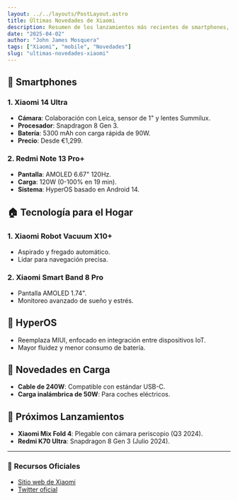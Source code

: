 ```yaml
---
layout: ../../layouts/PostLayout.astro
title: Últimas Novedades de Xiaomi
description: Resumen de los lanzamientos más recientes de smartphones, wearables y tecnología Xiaomi.
date: "2025-04-02"
author: "John James Mosquera"
tags: ["Xiaomi", "mobile", "Novedades"]
slug: "ultimas-novedades-xiaomi"
---
```


## 📱 **Smartphones**

### 1. **Xiaomi 14 Ultra**

- **Cámara**: Colaboración con Leica, sensor de 1" y lentes Summilux.
- **Procesador**: Snapdragon 8 Gen 3.
- **Batería**: 5300 mAh con carga rápida de 90W.
- **Precio**: Desde €1,299.

### 2. **Redmi Note 13 Pro+**

- **Pantalla**: AMOLED 6.67" 120Hz.
- **Carga**: 120W (0-100% en 19 min).
- **Sistema**: HyperOS basado en Android 14.

## 🏠 **Tecnología para el Hogar**

### 1. **Xiaomi Robot Vacuum X10+**

- Aspirado y fregado automático.
- Lidar para navegación precisa.

### 2. **Xiaomi Smart Band 8 Pro**

- Pantalla AMOLED 1.74".
- Monitoreo avanzado de sueño y estrés.

## 🚀 **HyperOS**

- Reemplaza MIUI, enfocado en integración entre dispositivos IoT.
- Mayor fluidez y menor consumo de batería.

## 🔋 **Novedades en Carga**

- **Cable de 240W**: Compatible con estándar USB-C.
- **Carga inalámbrica de 50W**: Para coches eléctricos.

## 📅 **Próximos Lanzamientos**

- **Xiaomi Mix Fold 4**: Plegable con cámara periscopio (Q3 2024).
- **Redmi K70 Ultra**: Snapdragon 8 Gen 3 (Julio 2024).

---

### 🔗 **Recursos Oficiales**

- [Sitio web de Xiaomi](https://www.mi.com/)
- [Twitter oficial](https://twitter.com/Xiaomi)

